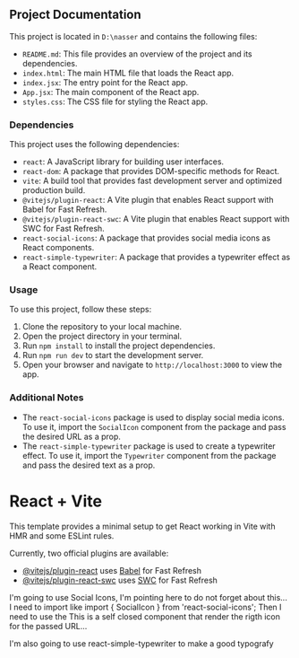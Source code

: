 ## Project Documentation

This project is located in `D:\nasser` and contains the following files:

- `README.md`: This file provides an overview of the project and its dependencies.
- `index.html`: The main HTML file that loads the React app.
- `index.jsx`: The entry point for the React app.
- `App.jsx`: The main component of the React app.
- `styles.css`: The CSS file for styling the React app.

### Dependencies

This project uses the following dependencies:

- `react`: A JavaScript library for building user interfaces.
- `react-dom`: A package that provides DOM-specific methods for React.
- `vite`: A build tool that provides fast development server and optimized production build.
- `@vitejs/plugin-react`: A Vite plugin that enables React support with Babel for Fast Refresh.
- `@vitejs/plugin-react-swc`: A Vite plugin that enables React support with SWC for Fast Refresh.
- `react-social-icons`: A package that provides social media icons as React components.
- `react-simple-typewriter`: A package that provides a typewriter effect as a React component.

### Usage

To use this project, follow these steps:

1. Clone the repository to your local machine.
2. Open the project directory in your terminal.
3. Run `npm install` to install the project dependencies.
4. Run `npm run dev` to start the development server.
5. Open your browser and navigate to `http://localhost:3000` to view the app.

### Additional Notes

- The `react-social-icons` package is used to display social media icons. To use it, import the `SocialIcon` component from the package and pass the desired URL as a prop.
- The `react-simple-typewriter` package is used to create a typewriter effect. To use it, import the `Typewriter` component from the package and pass the desired text as a prop.
# React + Vite

This template provides a minimal setup to get React working in Vite with HMR and some ESLint rules.

Currently, two official plugins are available:

- [@vitejs/plugin-react](https://github.com/vitejs/vite-plugin-react/blob/main/packages/plugin-react/README.md) uses [Babel](https://babeljs.io/) for Fast Refresh
- [@vitejs/plugin-react-swc](https://github.com/vitejs/vite-plugin-react-swc) uses [SWC](https://swc.rs/) for Fast Refresh


I'm going to use Social Icons, I'm pointing here to do not forget about this...
I need to import like 
import { SocialIcon } from 'react-social-icons';
Then I need to use the <SocialIcon url='https://twitter.com/test'/>
This is a self closed component that render the rigth icon for the passed URL...

I'm also going to use react-simple-typewriter to make a good typografy